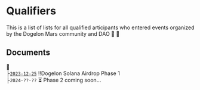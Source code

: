 # Qualifiers

This is a list of lists for all qualified articipants who entered events organized by the Dogelon Mars community and DAO 🚀 🔴

## Documents 
📂   
├[`2023-12-25`](2023-12-25.md) ‼️Dogelon Solana Airdrop Phase 1  
├`2024-??-??` ⏳ Phase 2 coming soon...
